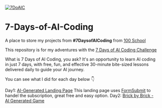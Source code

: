 [![7DoAIC](https://github.com/user-attachments/assets/f6adcbde-5d63-43cc-bf2f-2e3d69dd5432)](https://www.100school.com/atomic-challenges/7daysofaicoding)
# 7-Days-of-AI-Coding
A place to store my projects from **#7DaysofAICoding** from [100 School](https://www.100school.com/)

This repository is for my adventures with the [7 Days of AI Coding Challenge](https://www.100school.com/atomic-challenges/7daysofaicoding)

What is 7 Days of AI Coding, you ask? It's an opportunity to learn AI coding in just 7 days, with free, fun, and effective 30-minute bite-sized lessons delivered daily to guide your AI journey.

You can see what I did for each day below 👇

Day1: [AI-Generated Landing Page](https://thebimsider.github.io/7-Days-of-AI-Coding/Day1) This landing page uses [FormSubmit](https://formsubmit.co/) to handel the subscription, great free and easy option.
Day2: [Brick by Brick - AI Generated Game](https://thebimsider.github.io/7-Days-of-AI-Coding/Day2)   

